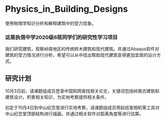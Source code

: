 # Physics_in_Building_Designs
使用物理学知识分析和解释建筑中的受力现象。

<h3>这是执信中学2020级6班同学们的研究性学习项目</h3>

我们研究建筑，观察岭南地区的传统砖木建筑和现代建筑。并通过Abaqus软件对建筑的受力情况进行分析，希望可以从中找出帮助现代建筑变得更加宜居的设计方式。

<h2>研究计划</h2>

10月3日前，请课题组成员登录中国知网查找相关论文，关键词包括岭南古建筑和建筑设计。积累相关知识，为实地考察提供相关条件。

初定于10月4日到中山纪念堂进行实地考察，请课题组成员带起纸笔相机等工具对中山纪念堂顶部结构进行描画，并通过相关软件对距离角度等进行估算。